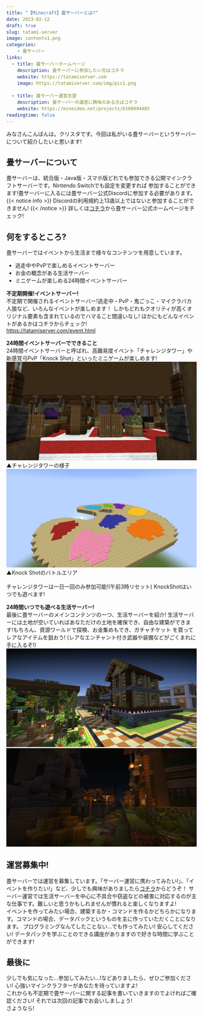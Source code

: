 ```yaml
---
title: "【Minecraft】畳サーバーとは?"
date: 2023-02-12
draft: true
slug: tatami-server
image: contents1.png
categories:
    - 畳サーバー
links:
  - title: 畳サーバーホームページ
    description: 畳サーバーに参加したい方はコチラ
    website: https://tatamiserver.com
    image: https://tatamiserver.com/img/pic1.png

  - title: 畳サーバー運営志望
    description: 畳サーバーの運営に興味のある方はコチラ
    website: https://mineidea.net/projects/6160894485
readingtime: false
---
```


みなさんこんばんは。クリスタです。今回は私がいる畳サーバーというサーバーについて紹介したいと思います!

## 畳サーバーについて
畳サーバーは、統合版・Java版・スマホ版どれでも参加できる公開マインクラフトサーバーです。Nintendo Switchでも設定を変更すれば
参加することができます!畳サーバーに入るには畳サーバー公式Discordに参加する必要があります。
{{< notice info >}}
Discordの利用規約上13歳以上ではないと参加することができません! 
{{< /notice >}}
詳しくは[コチラ](https://tatamiserver.com/)から畳サーバー公式ホームページをチェック!

## 何をするところ?
畳サーバーではイベントから生活まで様々なコンテンツを用意しています。
 - 逃走中やPvPで楽しめるイベントサーバー
 - お金の概念がある生活サーバー
 - ミニゲームが楽しめる24時間イベントサーバー

**不定期開催!イベントサーバー!**  
不定期で開催されるイベントサーバー!逃走中・PvP・鬼ごっこ・マイクラバカ人狼など、いろんなイベントが楽しめます！
しかもどれもクオリティが高くオリジナル要素も含まれているのでハマること間違いなし!
ほかにもどんなイベントがあるかはコチラからチェック!  
https://tatamiserver.com/event.html

**24時間イベントサーバーでできること**  
24時間イベントサーバーと呼ばれ、高難易度イベント「チャレンジタワー」や新感覚弓PvP「Knock Shot」といったミニゲームが楽しめます!
![チャレンジタワー](contents/content02.png)<br>
▲チャレンジタワーの様子<br>
![KnockShot](contents/content03.png)<br>
▲Knock Shotのバトルエリア<br>
<br>
チャレンジタワーは一日一回のみ参加可能!(午前3時リセット) KnockShotはいつでも遊べます!
  

  
**24時間いつでも遊べる生活サーバー!**  
最後に畳サーバーのメインコンテンツの一つ、生活サーバーを紹介! 
生活サーバーには土地が空いていればあなただけの土地を確保でき、自由な建築ができます!もちろん、資源ワールドで探検、お金集めもでき、ガチャチケット
を買ってレアなアイテムを狙おう! (レアなエンチャント付き武器や装備などがごくまれに手に入るぞ!)  
![生活サーバーの様子](contents/content01.png)<br>
![取引所](contents1.png)<br>

## 運営募集中!
畳サーバーでは運営を募集しています。「サーバー運営に携わってみたい!」、「イベントを作りたい!」など、少しでも興味がありましたら[コチラ](https://mineidea.net/projects/6160894485)からどうぞ！ 
サーバー運営では生活サーバーを中心に不具合や窃盗などの被害に対応するのが主な仕事です。難しいと思うかもしれませんが慣れると楽しくなりますよ!  
イベントを作ってみたい場合、建築するか・コマンドを作るかどちらかになります。コマンドの場合、データパックというものを主に作っていただくことになります。
プログラミングなんてしたことない...でも作ってみたい! 安心してください! データパックを学ぶことのできる講座がありますので好きな時間に学ぶことができます!

## 最後に
少しでも気になった...参加してみたい...!などありましたら、ぜひご参加ください! 心強いマインクラフターがあなたを待っていますよ!  
これからも不定期で畳サーバーに関する記事を書いていきますのでよければご確認ください! それでは次回の記事でお会いしましょう!  
さようなら!